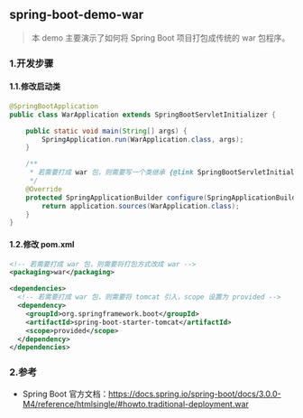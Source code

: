 ## spring-boot-demo-war

> 本 demo 主要演示了如何将 Spring Boot 项目打包成传统的 war 包程序。

### 1.开发步骤
#### 1.1.修改启动类

```java
@SpringBootApplication
public class WarApplication extends SpringBootServletInitializer {

    public static void main(String[] args) {
        SpringApplication.run(WarApplication.class, args);
    }

    /**
     * 若需要打成 war 包，则需要写一个类继承 {@link SpringBootServletInitializer} 并重写 {@link SpringBootServletInitializer#configure(SpringApplicationBuilder)}
     */
    @Override
    protected SpringApplicationBuilder configure(SpringApplicationBuilder application) {
        return application.sources(WarApplication.class);
    }
}
```

#### 1.2.修改 pom.xml

```xml
<!-- 若需要打成 war 包，则需要将打包方式改成 war -->
<packaging>war</packaging>

<dependencies>
  <!-- 若需要打成 war 包，则需要将 tomcat 引入，scope 设置为 provided -->
  <dependency>
    <groupId>org.springframework.boot</groupId>
    <artifactId>spring-boot-starter-tomcat</artifactId>
    <scope>provided</scope>
  </dependency>
</dependencies>
```

### 2.参考

- Spring Boot 官方文档：https://docs.spring.io/spring-boot/docs/3.0.0-M4/reference/htmlsingle/#howto.traditional-deployment.war
